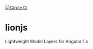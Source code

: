 [![Circle CI](https://circleci.com/gh/asilluron/lionjs.svg?style=shield)](https://circleci.com/gh/asilluron/lionjs)

lionjs
======

Lightweight Model Layers for Angular 1.x
